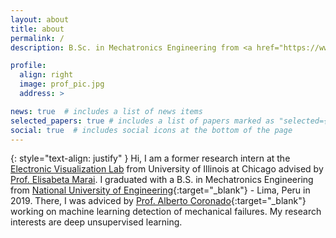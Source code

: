 ```yaml
---
layout: about
title: about
permalink: /
description: B.Sc. in Mechatronics Engineering from <a href="https://www.uni.edu.pe/">UNI</a>

profile:
  align: right
  image: prof_pic.jpg
  address: >

news: true  # includes a list of news items
selected_papers: true # includes a list of papers marked as "selected={true}"
social: true  # includes social icons at the bottom of the page
---
```

{: style="text-align: justify" }
Hi, I am a former research intern at the [Electronic Visualization Lab](https://www.evl.uic.edu/) from University of Illinois at Chicago advised by [Prof. Elisabeta Marai](https://cs.uic.edu/profiles/g-marai/). I graduated with a B.S. in Mechatronics Engineering from [National University of Engineering](https://www.uni.edu.pe/){:target="\_blank"} - Lima, Peru in 2019. There, I was adviced by [Prof. Alberto Coronado](https://pe.linkedin.com/in/albertocoronado){:target="\_blank"} working on machine learning detection of mechanical failures.
My research interests are deep unsupervised learning.

